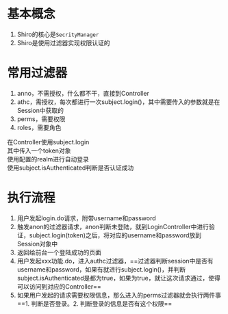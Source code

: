 # 基本概念
1. Shiro的核心是`SecrityManager`
2. Shiro是使用过滤器实现权限认证的

# 常用过滤器
1. anno，不需授权，什么都不干，直接到Controller
2. athc，需授权，每次都进行一次subject.login()，其中需要传入的参数就是在Session中获取的
3. perms，需要权限
4. roles，需要角色

在Controller使用subject.login
<br/>
其中传入一个token对象
<br/>
使用配置的realm进行自动登录
<br/>
使用subject.isAuthenticated判断是否认证成功


# 执行流程
1. 用户发起login.do请求，附带username和password
2. 触发anon的过滤器请求，anon判断未登陆，就到LoginController中进行验证，subject.login(token)之后，将对应的username和password放到Session对象中
3. 返回给前台一个登陆成功的页面
4. 用户发起xxx功能.do，进入authc过滤器，==过滤器判断session中是否有username和password，如果有就进行subject.login()，并判断subject.isAuthenticated是都为true，如果为true，就让这次请求通过，使得可以访问到对应的Controller==
5. 如果用户发起的请求需要权限信息，那么进入的perms过滤器就会执行两件事==1. 判断是否登录。2. 判断登录的信息是否有这个权限==